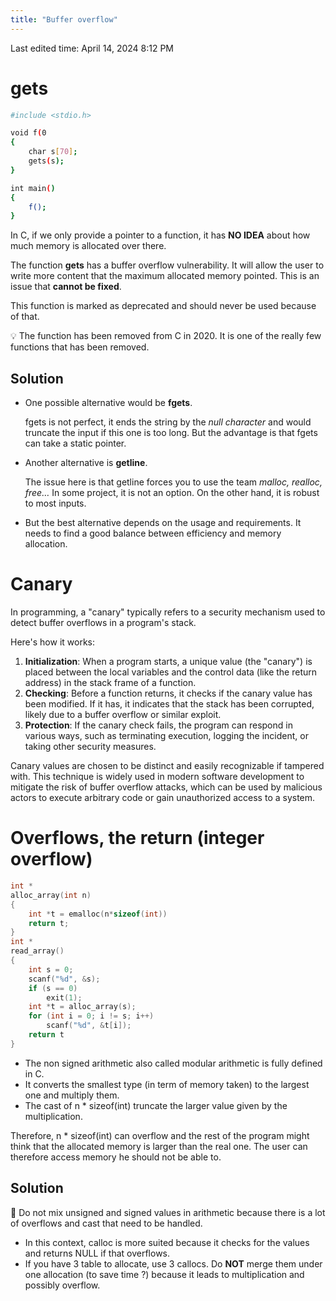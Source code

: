```yaml
---
title: "Buffer overflow"
---
```

Last edited time: April 14, 2024 8:12 PM

# gets

```bash
#include <stdio.h>

void f(0
{
	char s[70];
	gets(s);
}

int main()
{
	f();
}
```

In C, if we only provide a pointer to a function, it has **NO IDEA** about how much memory is allocated over there.

The function **gets** has a buffer overflow vulnerability. It will allow the user to write more content that the maximum allocated memory pointed. This is an issue that **cannot be fixed**.

This function is marked as deprecated and should never be used because of that.

<aside>
💡 The function has been removed from C in 2020. It is one of the really few functions that has been removed.

</aside>

## Solution

- One possible alternative would be **fgets**.
    
    fgets is not perfect, it ends the string by the *null character* and would truncate the input if this one is too long. But the advantage is that fgets can take a static pointer.
    
- Another alternative is **getline**.
    
    The issue here is that getline forces you to use the team *malloc, realloc, free…* In some project, it is not an option. On the other hand, it is robust to most inputs.
    
- But the best alternative depends on the usage and requirements. It needs to find a good balance between efficiency and memory allocation.

# Canary

In programming, a "canary" typically refers to a security mechanism used to detect buffer overflows in a program's stack.

Here's how it works:

1. **Initialization**: When a program starts, a unique value (the "canary") is placed between the local variables and the control data (like the return address) in the stack frame of a function.
2. **Checking**: Before a function returns, it checks if the canary value has been modified. If it has, it indicates that the stack has been corrupted, likely due to a buffer overflow or similar exploit.
3. **Protection**: If the canary check fails, the program can respond in various ways, such as terminating execution, logging the incident, or taking other security measures.

Canary values are chosen to be distinct and easily recognizable if tampered with. This technique is widely used in modern software development to mitigate the risk of buffer overflow attacks, which can be used by malicious actors to execute arbitrary code or gain unauthorized access to a system.

# Overflows, the return (integer overflow)

```c
int *
alloc_array(int n)
{
	int *t = emalloc(n*sizeof(int))
	return t;
}
int *
read_array()
{
	int s = 0;
	scanf("%d", &s);
	if (s == 0)
		exit(1);
	int *t = alloc_array(s);
	for (int i = 0; i != s; i++)
		scanf("%d", &t[i]);
	return t
}
```

- The non signed arithmetic also called modular arithmetic is fully defined in C.
- It converts the smallest type (in term of memory taken) to the largest one and multiply them.
- The cast of n * sizeof(int) truncate the larger value given by the multiplication.

Therefore, n * sizeof(int) can overflow and the rest of the program might think that the allocated memory is larger than the real one. The user can therefore access memory he should not be able to.

## Solution

<aside>
🚨 Do not mix unsigned and signed values in arithmetic because there is a lot of overflows and cast that need to be handled.

</aside>

- In this context, calloc is more suited because it checks for the values and returns NULL if that overflows.
- If you have 3 table to allocate, use 3 callocs. Do **NOT** merge them under one allocation (to save time ?) because it leads to multiplication and possibly overflow.
